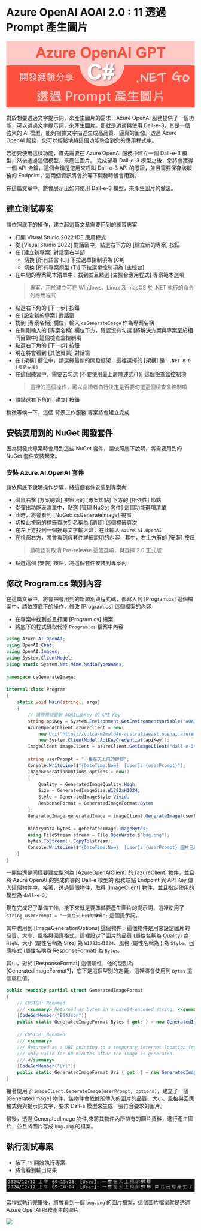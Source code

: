 # Azure OpenAI AOAI 2.0 : 11 透過 Prompt 產生圖片

![](../Images/cs2024-9909.png)

對於想要透過文字提示詞，來產生圖片的需求，Azure OpenAI 服務提供了一個功能，可以透過文字提示詞，來產生圖片。那就是透過與使用 Dall-e-3，其是一個強大的 AI 模型，能夠根據文字描述生成高品質、逼真的圖像。透過 Azure OpenAI 服務，您可以輕鬆地將這個功能整合到您的應用程式中。

若想要使用這樣功能，首先需要在 Azure OpenAI 服務中建立一個 Dall-e-3 模型，然後透過這個模型，來產生圖片。 完成部署 Dall-e-3 模型之後，您將會獲得一個 API 金鑰，這個金鑰是您用來呼叫 Dall-e-3 API 的憑證，並且需要保存該服務的 Endpoint，這兩個資訊將會於等下開發時候會用到。

在這篇文章中，將會展示出如何使用  Dall-e-3 模型，來產生圖片的做法。

## 建立測試專案

請依照底下的操作，建立起這篇文章需要用到的練習專案

* 打開 Visual Studio 2022 IDE 應用程式
* 從 [Visual Studio 2022] 對話窗中，點選右下方的 [建立新的專案] 按鈕
* 在 [建立新專案] 對話窗右半部
  * 切換 [所有語言 (L)] 下拉選單控制項為 [C#]
  * 切換 [所有專案類型 (T)] 下拉選單控制項為 [主控台]
* 在中間的專案範本清單中，找到並且點選 [主控台應用程式] 專案範本選項
  > 專案，用於建立可在 Windows、Linux 及 macOS 於 .NET 執行的命令列應用程式
* 點選右下角的 [下一步] 按鈕
* 在 [設定新的專案] 對話窗
* 找到 [專案名稱] 欄位，輸入 `csGenerateImage` 作為專案名稱
* 在剛剛輸入的 [專案名稱] 欄位下方，確認沒有勾選 [將解決方案與專案至於相同目錄中] 這個檢查盒控制項
* 點選右下角的 [下一步] 按鈕
* 現在將會看到 [其他資訊] 對話窗
* 在 [架構] 欄位中，請選擇最新的開發框架，這裡選擇的 [架構] 是 : `.NET 8.0 (長期支援)`
* 在這個練習中，需要去勾選 [不要使用最上層陳述式(T)] 這個檢查盒控制項
  > 這裡的這個操作，可以由讀者自行決定是否要勾選這個檢查盒控制項
* 請點選右下角的 [建立] 按鈕

稍微等候一下，這個 背景工作服務 專案將會建立完成

## 安裝要用到的 NuGet 開發套件

因為開發此專案時會用到這些 NuGet 套件，請依照底下說明，將需要用到的 NuGet 套件安裝起來。

### 安裝 Azure.AI.OpenAI 套件

請依照底下說明操作步驟，將這個套件安裝到專案內

* 滑鼠右擊 [方案總管] 視窗內的 [專案節點] 下方的 [相依性] 節點
* 從彈出功能表清單中，點選 [管理 NuGet 套件] 這個功能選項清單
* 此時，將會看到 [NuGet: csGenerateImage] 視窗
* 切換此視窗的標籤頁次到名稱為 [瀏覽] 這個標籤頁次
* 在左上方找到一個搜尋文字輸入盒，在此輸入 `Azure.AI.OpenAI`
* 在視窗右方，將會看到該套件詳細說明的內容，其中，右上方有的 [安裝] 按鈕
  > 請確認有取消 Pre-release 這個選項，與選擇 2.0 正式版
* 點選這個 [安裝] 按鈕，將這個套件安裝到專案內

## 修改 Program.cs 類別內容

在這篇文章中，將會把會用到的新類別與程式碼，都寫入到 [Program.cs] 這個檔案中，請依照底下的操作，修改 [Program.cs] 這個檔案的內容

* 在專案中找到並且打開 [Program.cs] 檔案
* 將底下的程式碼取代掉 `Program.cs` 檔案中內容

```csharp
using Azure.AI.OpenAI;
using OpenAI.Chat;
using OpenAI.Images;
using System.ClientModel;
using static System.Net.Mime.MediaTypeNames;

namespace csGenerateImage;

internal class Program
{
    static void Main(string[] args)
    {
        // 讀取環境變數 AOAILabKey 的 API Key
        string apiKey = System.Environment.GetEnvironmentVariable("AOAIImageKey");
        AzureOpenAIClient azureClient = new(
            new Uri("https://vulca-m2mwld4n-australiaeast.openai.azure.com/"),
            new System.ClientModel.ApiKeyCredential(apiKey));
        ImageClient imageClient = azureClient.GetImageClient("dall-e-3");

        string userPrompt = "一隻在天上飛的蟑螂";
        Console.WriteLine($"{DateTime.Now}  [User]: {userPrompt}");
        ImageGenerationOptions options = new()
        {
            Quality = GeneratedImageQuality.High,
            Size = GeneratedImageSize.W1792xH1024,
            Style = GeneratedImageStyle.Vivid,
            ResponseFormat = GeneratedImageFormat.Bytes
        };
        GeneratedImage generatedImage = imageClient.GenerateImage(userPrompt, options);

        BinaryData bytes = generatedImage.ImageBytes;
        using FileStream stream = File.OpenWrite($"bug.png");
        bytes.ToStream().CopyTo(stream);
        Console.WriteLine($"{DateTime.Now}  [User]: {userPrompt} 圖片已經產生了");
    }
}
```

一開始還是同樣要建立型別為 [AzureOpenAIClient] 的 [azureClient] 物件，並且將 Azure OpenAI 的完成佈署的 Dall-e 模型的 服務端點 Endpoint 與 API Key 傳入這個物件中。接著，透過這個物件，取得 [ImageClient] 物件，並且指定使用的模型為 `dall-e-3`。

現在完成好了準備工作，接下來就是要準備要產生圖片的提示詞，這裡使用了 `string userPrompt = "一隻在天上飛的蟑螂";` 這個提示詞。

其中也用到 [ImageGenerationOptions] 這個物件，這個物件是用來設定圖片的品質、大小、風格與回應格式。這裡設定了圖片的品質 (屬性名稱為 Quality) 為 `High`、大小 (屬性名稱為 Size) 為 `W1792xH1024`、風格 (屬性名稱為 ) 為 `Style`、回應格式 (屬性名稱為 ResponseFormat) 為 `Bytes`。

其中，對於 [ResponseFormat] 這個屬性，他的型別為 [GeneratedImageFormat?]，底下是這個型別的定義，這裡將會使用到 `Bytes` 這個屬性值。

```csharp
public readonly partial struct GeneratedImageFormat
{
    // CUSTOM: Renamed.
    /// <summary> Returned as bytes in a base64-encoded string. </summary>
    [CodeGenMember("B64Json")]
    public static GeneratedImageFormat Bytes { get; } = new GeneratedImageFormat(BytesValue);

    // CUSTOM: Renamed.
    /// <summary>
    /// Returned as a URI pointing to a temporary internet location from where the image can be downlaoded. This URI is
    /// only valid for 60 minutes after the image is generated.
    /// </summary>
    [CodeGenMember("Url")]
    public static GeneratedImageFormat Uri { get; } = new GeneratedImageFormat(UriValue);
}
```


接著使用了 `imageClient.GenerateImage(userPrompt, options)`，建立了一個 [GeneratedImage] 物件，該物件會依據所傳入的圖片的品質、大小、風格與回應格式與與提示詞文字，要求 Dall-e 模型來生成一張符合要求的圖片。

最後，透過 GeneratedImage 物件,來將其物件內所持有的圖片資料，進行產生圖片，並且將圖片存成 `bug.png` 的檔案。

## 執行測試專案
* 按下 `F5` 開始執行專案
* 將會看到輸出結果

![](../Images/cs2024-9908.png)

當程式執行完畢後，將會看到一個 `bug.png` 的圖片檔案，這個圖片檔案就是透過 Azure OpenAI 服務產生的圖片

![](../Images/cs2024-9907.png)


